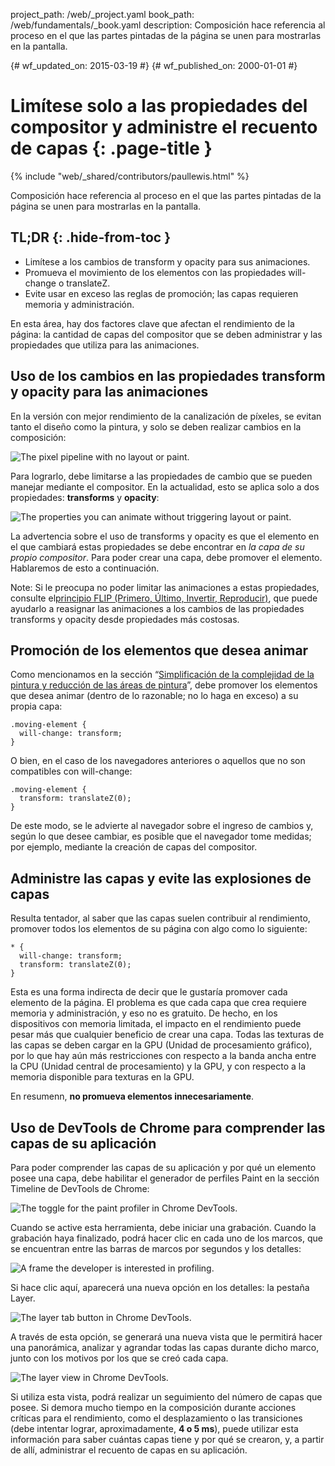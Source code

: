 project_path: /web/_project.yaml
book_path: /web/fundamentals/_book.yaml
description: Composición hace referencia al proceso en el que las partes pintadas de la página se unen para mostrarlas en la pantalla.

{# wf_updated_on: 2015-03-19 #}
{# wf_published_on: 2000-01-01 #}

# Limítese solo a las propiedades del compositor y administre el recuento de capas {: .page-title }

{% include "web/_shared/contributors/paullewis.html" %}


Composición hace referencia al proceso en el que las partes pintadas de la página se unen para mostrarlas en la pantalla.

## TL;DR {: .hide-from-toc }
- Limítese a los cambios de transform y opacity para sus animaciones.
- Promueva el movimiento de los elementos con las propiedades will-change o translateZ.
- Evite usar en exceso las reglas de promoción; las capas requieren memoria y administración.


En esta área, hay dos factores clave que afectan el rendimiento de la página: la cantidad de capas del compositor que se deben administrar y las propiedades que utiliza para las animaciones.

## Uso de los cambios en las propiedades transform y opacity para las animaciones
En la versión con mejor rendimiento de la canalización de píxeles, se evitan tanto el diseño como la pintura, y solo se deben realizar cambios en la composición:

<img src="images/stick-to-compositor-only-properties-and-manage-layer-count/frame-no-layout-paint.jpg" class="g--centered" alt="The pixel pipeline with no layout or paint.">

Para lograrlo, debe limitarse a las propiedades de cambio que se pueden manejar mediante el compositor. En la actualidad, esto se aplica solo a dos propiedades: **transforms** y **opacity**:

<img src="images/stick-to-compositor-only-properties-and-manage-layer-count/safe-properties.jpg" class="g--centered" alt="The properties you can animate without triggering layout or paint.">

La advertencia sobre el uso de transforms y opacity es que el elemento en el que cambiará estas propiedades se debe encontrar en _la capa de su propio compositor_. Para poder crear una capa, debe promover el elemento. Hablaremos de esto a continuación.

Note: Si le preocupa no poder limitar las animaciones a estas propiedades, consulte el<a href='http://aerotwist.com/blog/flip-your-animations'>principio FLIP (Primero, Último, Invertir, Reproducir)</a>, que puede ayudarlo a reasignar las animaciones a los cambios de las propiedades transforms y opacity desde propiedades más costosas.

## Promoción de los elementos que desea animar

Como mencionamos en la sección “[Simplificación de la complejidad de la pintura y reducción de las áreas de pintura](simplify-paint-complexity-and-reduce-paint-areas)”, debe promover los elementos que desea animar (dentro de lo razonable; no lo haga en exceso) a su propia capa:


    .moving-element {
      will-change: transform;
    }
    

O bien, en el caso de los navegadores anteriores o aquellos que no son compatibles con will-change:


    .moving-element {
      transform: translateZ(0);
    }
    

De este modo, se le advierte al navegador sobre el ingreso de cambios y, según lo que desee cambiar, es posible que el navegador tome medidas; por ejemplo, mediante la creación de capas del compositor.

## Administre las capas y evite las explosiones de capas

Resulta tentador, al saber que las capas suelen contribuir al rendimiento, promover todos los elementos de su página con algo como lo siguiente:


    * {
      will-change: transform;
      transform: translateZ(0);
    }
    

Esta es una forma indirecta de decir que le gustaría promover cada elemento de la página. El problema es que cada capa que crea requiere memoria y administración, y eso no es gratuito. De hecho, en los dispositivos con memoria limitada, el impacto en el rendimiento puede pesar más que cualquier beneficio de crear una capa. Todas las texturas de las capas se deben cargar en la GPU (Unidad de procesamiento gráfico), por lo que hay aún más restricciones con respecto a la banda ancha entre la CPU (Unidad central de procesamiento) y la GPU, y con respecto a la memoria disponible para texturas en la GPU.

En resumenn, **no promueva elementos innecesariamente**.

## Uso de DevTools de Chrome para comprender las capas de su aplicación

Para poder comprender las capas de su aplicación y por qué un elemento posee una capa, debe habilitar el generador de perfiles Paint en la sección Timeline de DevTools de Chrome:

<img src="images/stick-to-compositor-only-properties-and-manage-layer-count/paint-profiler.jpg" class="g--centered" alt="The toggle for the paint profiler in Chrome DevTools.">

Cuando se active esta herramienta, debe iniciar una grabación. Cuando la grabación haya finalizado, podrá hacer clic en cada uno de los marcos, que se encuentran entre las barras de marcos por segundos y los detalles:

<img src="images/stick-to-compositor-only-properties-and-manage-layer-count/frame-of-interest.jpg" class="g--centered" alt="A frame the developer is interested in profiling.">

Si hace clic aquí, aparecerá una nueva opción en los detalles: la pestaña Layer.

<img src="images/stick-to-compositor-only-properties-and-manage-layer-count/layer-tab.jpg" class="g--centered" alt="The layer tab button in Chrome DevTools.">

A través de esta opción, se generará una nueva vista que le permitirá hacer una panorámica, analizar y agrandar todas las capas durante dicho marco, junto con los motivos por los que se creó cada capa.

<img src="images/stick-to-compositor-only-properties-and-manage-layer-count/layer-view.jpg" class="g--centered" alt="The layer view in Chrome DevTools.">

Si utiliza esta vista, podrá realizar un seguimiento del número de capas que posee. Si demora mucho tiempo en la composición durante acciones críticas para el rendimiento, como el desplazamiento o las transiciones (debe intentar lograr, aproximadamente, **4 o 5 ms**), puede utilizar esta información para saber cuántas capas tiene y por qué se crearon, y, a partir de allí, administrar el recuento de capas en su aplicación.


